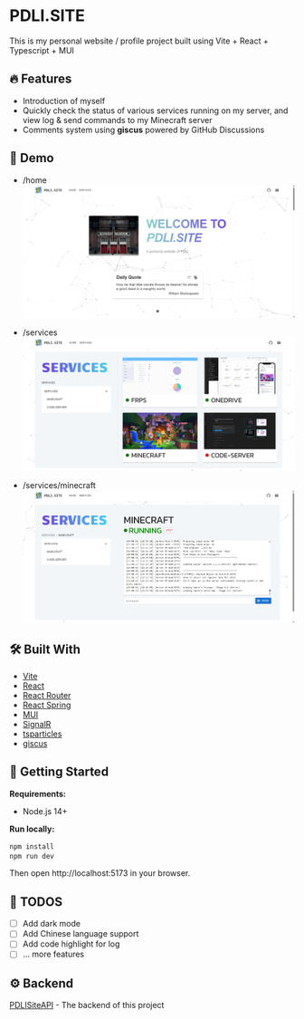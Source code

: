 # PDLI.SITE

This is my personal website / profile project built using Vite + React + Typescript + MUI

## :fire: Features

- Introduction of myself
- Quickly check the status of various services running on my server, and view log & send commands to my Minecraft server
- Comments system using **giscus** powered by GitHub Discussions

## :star2: Demo

- /home
![home](screenshorts/home.png)

- /services
![services](screenshorts/services.png)

- /services/minecraft
![minecraft](screenshorts/minecraft.png)
  
## :hammer_and_wrench: Built With

- [Vite](https://vitejs.dev/)
- [React](https://reactjs.org/)
- [React Router](https://reactrouter.com/)
- [React Spring](https://react-spring.dev/)
- [MUI](https://mui.com/)
- [SignalR](https://dotnet.microsoft.com/apps/aspnet/signalr)
- [tsparticles](https://particles.js.org/)
- [giscus](https://giscus.app/)

## :rocket: Getting Started

**Requirements:**
- Node.js 14+
  
**Run locally:**
```bash
npm install
npm run dev
```
Then open http://localhost:5173 in your browser.

## :memo: TODOS

- [ ] Add dark mode
- [ ] Add Chinese language support
- [ ] Add code highlight for log
- [ ] ... more features

## :gear: Backend

[PDLISiteAPI](https://github.com/llipengda/pdli-site-api) - The backend of this project
